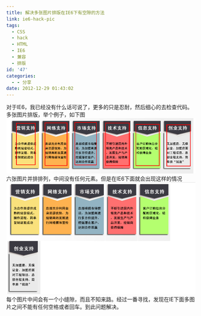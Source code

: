 ```yaml
---
title: 解决多张图片排版在IE6下有空隙的方法
link: ie6-hack-pic
tags:
  - CSS
  - hack
  - HTML
  - IE6
  - 兼容
  - 排版
id: '47'
categories:
  - - 分享
date: 2012-12-29 01:43:02
---
```


对于IE6，我已经没有什么话可说了，更多的只是忍耐，然后细心的去检查代码。 多张图片排版，举个例子，如下图 [![](../images/uploads/2012/12/6pic.png "六张图片")](../images/uploads/2012/12/6pic.png) 六张图片并排排列，中间没有任何元素。但是在IE6下面就会出现这样的情况 [![](../images/uploads/2012/12/6pic2.png "6pic2")](../images/uploads/2012/12/6pic2.png) 每个图片中间会有一个小缝隙，而且不知来路。经过一番寻找，发现在IE下面多图片之间不能有任何空格或者回车。到此问题解决。